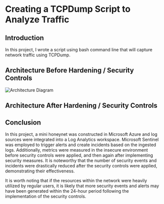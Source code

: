 # Creating a TCPDump Script to Analyze Traffic

## Introduction

In this project, I wrote a script using bash command line that will capture network traffic using TCPDump. 

## Architecture Before Hardening / Security Controls
![Architecture Diagram](https://i.imgur.com/aBDwnKb.jpg)

## Architecture After Hardening / Security Controls


## Conclusion

In this project, a mini honeynet was constructed in Microsoft Azure and log sources were integrated into a Log Analytics workspace. Microsoft Sentinel was employed to trigger alerts and create incidents based on the ingested logs. Additionally, metrics were measured in the insecure environment before security controls were applied, and then again after implementing security measures. It is noteworthy that the number of security events and incidents were drastically reduced after the security controls were applied, demonstrating their effectiveness.

It is worth noting that if the resources within the network were heavily utilized by regular users, it is likely that more security events and alerts may have been generated within the 24-hour period following the implementation of the security controls.
